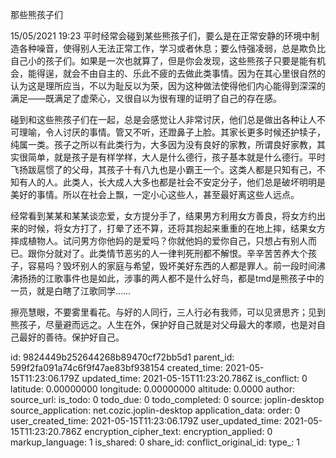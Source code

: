 那些熊孩子们

15/05/2021 19:23
平时经常会碰到某些熊孩子们，要么是在正常安静的环境中制造各种噪音，使得别人无法正常工作，学习或者休息；要么恃强凌弱，总是欺负比自己小的孩子们。如果是一次也就算了，但是你会发现，这些熊孩子只要是能有机会，能得逞，就会不由自主的、乐此不疲的去做此类事情。因为在其心里很自然的认为这是理所应当，不以为耻反以为荣，因为这种做法使得他们内心能得到深深的满足——既满足了虚荣心，又很自以为很有理的证明了自己的存在感。

碰到和这些熊孩子们在一起，总是会感觉让人非常讨厌，他们总是做出各种让人不可理喻，令人讨厌的事情。管又不听，还蹬鼻子上脸。其家长更多时候还护犊子，纯属一类。孩子之所以有此类行为，大多因为没有良好的家教，所谓良好家教，其实很简单，就是孩子是有样学样，大人是什么德行，孩子基本就是什么德行。平时飞扬跋扈惯了的父母，其孩子十有八九也是小霸王一个。这类人都是只知有己，不知有人的人。此类人，长大成人大多也都是社会不安定分子，他们总是破坏明明是美好的事情。所以在社会上飘，一定小心这些人，甚至最好离这些人远点。

经常看到某某和某某谈恋爱，女方提分手了，结果男方利用女方善良，将女方约出来的时候，将女方打了，打晕了还不算，还将其抱起来重重的在地上摔，结果女方摔成植物人。试问男方你他妈的是爱吗？你就他妈的爱你自己，只想占有别人而已。跟你分就对了。此类情节恶劣的人一律判死刑都不解恨。辛辛苦苦养大个孩子，容易吗？毁坏别人的家庭与希望，毁坏美好东西的人都是罪人。前一段时间沸沸扬扬的江歌事件也是如此，涉事的两人都不是什么好鸟，都是tmd是熊孩子中的一员，就是白瞎了江歌同学……

擦亮慧眼，不要雾里看花。与好的人同行，三人行必有我师，可以见贤思齐；见到熊孩子，尽量避而远之。人生在外，保护好自己就是对父母最大的孝顺，也是对自己最好的善待。保护好自己。



id: 9824449b252644268b89470cf72bb5d1
parent_id: 599f2fa091a74c6f9f47ae83bf938154
created_time: 2021-05-15T11:23:06.179Z
updated_time: 2021-05-15T11:23:20.786Z
is_conflict: 0
latitude: 0.00000000
longitude: 0.00000000
altitude: 0.0000
author: 
source_url: 
is_todo: 0
todo_due: 0
todo_completed: 0
source: joplin-desktop
source_application: net.cozic.joplin-desktop
application_data: 
order: 0
user_created_time: 2021-05-15T11:23:06.179Z
user_updated_time: 2021-05-15T11:23:20.786Z
encryption_cipher_text: 
encryption_applied: 0
markup_language: 1
is_shared: 0
share_id: 
conflict_original_id: 
type_: 1